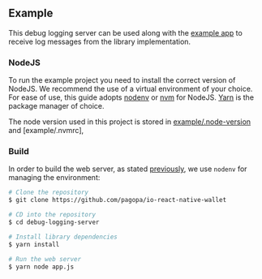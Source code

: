 ## Example

This debug logging server can be used along with the [example app](./example) to receive log messages from the library implementation.

### NodeJS

To run the example project you need to install the correct version of NodeJS.
We recommend the use of a virtual environment of your choice. For ease of use, this guide adopts [nodenv](https://github.com/nodenv/nodenv) or [nvm](https://github.com/nvm-sh/nvm) for NodeJS.
[Yarn](https://yarnpkg.com/) is the package manager of choice.

The node version used in this project is stored in [example/.node-version](example/.node-version) and [example/.nvmrc],

### Build

In order to build the web server, as stated [previously](#nodejs-and-ruby), we use `nodenv` for managing the environment:

```bash
# Clone the repository
$ git clone https://github.com/pagopa/io-react-native-wallet

# CD into the repository
$ cd debug-logging-server

# Install library dependencies
$ yarn install

# Run the web server
$ yarn node app.js
```
